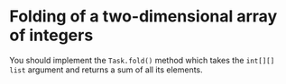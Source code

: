 # Folding of a two-dimensional array of integers

You should implement the `Task.fold()` method which takes the `int[][] list` argument and returns a sum of all its
elements. 